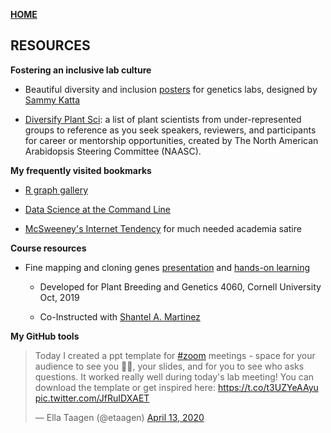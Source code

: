 **<span style="color: grey;"> [HOME](./index.md) </span>**

## RESOURCES  

**Fostering an inclusive lab culture**  

+ Beautiful diversity and inclusion [posters](https://sammykatta.com/diversity) for genetics labs, designed by [Sammy Katta](https://sammykatta.com/)  

+ [Diversify Plant Sci](https://tinyurl.com/DiversifyPlantSci): a list of plant scientists from under-represented groups to reference as you seek speakers, reviewers, and participants for career or mentorship opportunities, created by The North American Arabidopsis Steering Committee (NAASC).

**My frequently visited bookmarks**  

* [R graph gallery](https://www.r-graph-gallery.com/index.html)  

* [Data Science at the Command Line](https://www.datascienceatthecommandline.com/)  

* [McSweeney's Internet Tendency](https://www.mcsweeneys.net/) for much needed academia satire 

**Course resources**  

* Fine mapping and cloning genes [presentation](https://shantel-martinez.github.io/Presentations/ET_SM%20fine%20mapping%20lecture.pdf) and [hands-on learning](https://docs.google.com/spreadsheets/d/1Q2Vk2jL3fFIrPeyyOT0KHQXYULPGhvjFHuCv1kOPy0w/edit#gid=1318519071)  

  + Developed for Plant Breeding and Genetics 4060, Cornell University Oct, 2019   

  + Co-Instructed with [Shantel A. Martinez](https://shantel-martinez.github.io/talks.html)  


**My GitHub tools**  

<blockquote class="twitter-tweet"><p lang="en" dir="ltr">Today I created a ppt template for <a href="https://twitter.com/hashtag/zoom?src=hash&amp;ref_src=twsrc%5Etfw">#zoom</a> meetings - space for your audience to see you 💁‍♀️, your slides, and for you to see who asks questions. It worked really well during today&#39;s lab meeting! You can download the template or get inspired here: <a href="https://t.co/t3UZYeAAyu">https://t.co/t3UZYeAAyu</a> <a href="https://t.co/JfRuIDXAET">pic.twitter.com/JfRuIDXAET</a></p>&mdash; Ella Taagen (@etaagen) <a href="https://twitter.com/etaagen/status/1249838482475843584?ref_src=twsrc%5Etfw">April 13, 2020</a></blockquote> <script async src="https://platform.twitter.com/widgets.js" charset="utf-8"></script>

